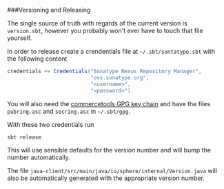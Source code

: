 ###Versioning and Releasing

The single source of truth with regards of the current version is `version.sbt`, however you probably won't ever
have to touch that file yourself.

In order to release create a crendentials file at `~/.sbt/sontatype.sbt` with the following content

```scala
credentials += Credentials("Sonatype Nexus Repository Manager",
                           "oss.sonatype.org",
                           "<username>",
                           "<password>")
```

You will also need the [commercetools GPG key chain](http://pgp.mit.edu:11371/pks/lookup?op=vindex&search=0x151A6F0B123D66A0)
and have the files `pubring.asc` and `secring.asc` in `~/.sbt/gpg`.

With these two credentials run

    sbt release

This will use sensible defaults for the version number and will bump the number automatically.

The file `java-client/src/main/java/io/sphere/internal/Version.java` will also be automatically
generated with the appropriate version number.
